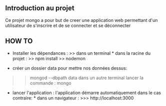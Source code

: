 ## Introduction au projet
Ce projet mongo a pour but de creer une application web permettant d'un utilisateur de s'inscrire et de se connecter et se déconnecter

## HOW TO
 
  * Installer les dépendances :
            >> dans un terminal 
            * dans la racine du projet  :
            >> npm install
            >> nodemon

  * créer un dossier data pour mettre nos données dessus:

 >> mongod --dbpath data 
 dans un autre terminal lancer la commande :
  >> mongo 
  * lancer l'application : l'application démarre automatiquement dans le cas contraire:
            * dans un navigateur :
            >>> http://localhost:3000


